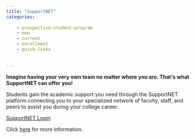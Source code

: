 ```yaml
---
title: "SupportNET"
categories:
   
    - prospective-student-program
    - new
    - current
    - enrollment
    - quick-links
    
    
---
```

**Imagine having your very own team no matter where you are. That's what SupportNET can offer you!**

Students gain the academic support you need through the SupportNET platform connecting you to your specialized network of faculty, staff, and peers to assist you during your college career.

[SupportNET Login](https://semo.starfishsolutions.com/starfish-ops/session/casLogin.html)

Click [here](https://semo.edu/student-support/academic-support/supportnet/) for more information.
